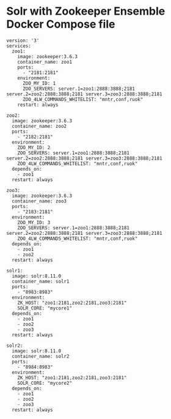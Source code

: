 # Solr with Zookeeper Ensemble Docker Compose file

    version: '3'
    services:
      zoo1:
        image: zookeeper:3.6.3
        container_name: zoo1
        ports:
          - "2181:2181"
        environment:
          ZOO_MY_ID: 1
          ZOO_SERVERS: server.1=zoo1:2888:3888;2181 server.2=zoo2:2888:3888;2181 server.3=zoo3:2888:3888;2181
          ZOO_4LW_COMMANDS_WHITELIST: "mntr,conf,ruok"
        restart: always
  
    zoo2:
      image: zookeeper:3.6.3
      container_name: zoo2
      ports:
        - "2182:2181"
      environment:
        ZOO_MY_ID: 2
        ZOO_SERVERS: server.1=zoo1:2888:3888;2181 server.2=zoo2:2888:3888;2181 server.3=zoo3:2888:3888;2181
        ZOO_4LW_COMMANDS_WHITELIST: "mntr,conf,ruok"
      depends_on:
        - zoo1
      restart: always
  
    zoo3:
      image: zookeeper:3.6.3
      container_name: zoo3
      ports:
        - "2183:2181"
      environment:
        ZOO_MY_ID: 3
        ZOO_SERVERS: server.1=zoo1:2888:3888;2181 server.2=zoo2:2888:3888;2181 server.3=zoo3:2888:3888;2181
        ZOO_4LW_COMMANDS_WHITELIST: "mntr,conf,ruok"
      depends_on:
        - zoo1
        - zoo2
      restart: always
  
    solr1:
      image: solr:8.11.0
      container_name: solr1
      ports:
        - "8983:8983"
      environment:
        ZK_HOST: "zoo1:2181,zoo2:2181,zoo3:2181"
        SOLR_CORE: "mycore1"
      depends_on:
        - zoo1
        - zoo2
        - zoo3
      restart: always
  
    solr2:
      image: solr:8.11.0
      container_name: solr2
      ports:
        - "8984:8983"
      environment:
        ZK_HOST: "zoo1:2181,zoo2:2181,zoo3:2181"
        SOLR_CORE: "mycore2"
      depends_on:
        - zoo1
        - zoo2
        - zoo3
      restart: always


